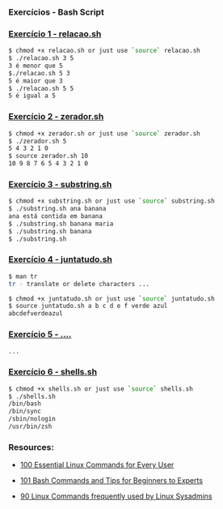 ### Exercícios - Bash Script 

### [Exercício 1 - relacao.sh](exercicios/relacao.sh)
```Bash
$ chmod +x relacao.sh or just use `source` relacao.sh
$ ./relacao.sh 3 5
3 é menor que 5
$./relacao.sh 5 3
5 é maior que 3
$ ./relacao.sh 5 5
5 é igual a 5
```

### [Exercício 2 - zerador.sh](exercicios/zerador.sh)
```Bash
$ chmod +x zerador.sh or just use `source` zerador.sh
$ ./zerador.sh 5                 
5 4 3 2 1 0
$ source zerador.sh 10                 
10 9 8 7 6 5 4 3 2 1 0
```

### [Exercício 3 - substring.sh](exercicios/substring.sh)
```Bash
$ chmod +x substring.sh or just use `source` substring.sh
$ ./substring.sh ana banana
ana está contida em banana
$ ./substring.sh banana maria
$ ./substring.sh banana
$ ./substring.sh
```

### [Exercício 4 - juntatudo.sh](exercicios/juntatudo.sh)
```Bash
$ man tr
tr - translate or delete characters ...

$ chmod +x juntatudo.sh or just use `source` juntatudo.sh
$ source juntatudo.sh a b c d e f verde azul                         
abcdefverdeazul
```

### [Exercício 5 - ....](exercicios/)
```Bash
...
```

### [Exercício 6 - shells.sh](exercicios/shells.sh)
```Bash
$ chmod +x shells.sh or just use `source` shells.sh
$ ./shells.sh
/bin/bash
/bin/sync
/sbin/nologin
/usr/bin/zsh
```

### Resources:

- [100 Essential Linux Commands for Every User](https://linuxhint.com/100_essential_linux_commands/)

- [101 Bash Commands and Tips for Beginners to Experts](https://dev.to/awwsmm/101-bash-commands-and-tips-for-beginners-to-experts-30je)

- [90 Linux Commands frequently used by Linux Sysadmins](https://haydenjames.io/90-linux-commands-frequently-used-by-linux-sysadmins/)